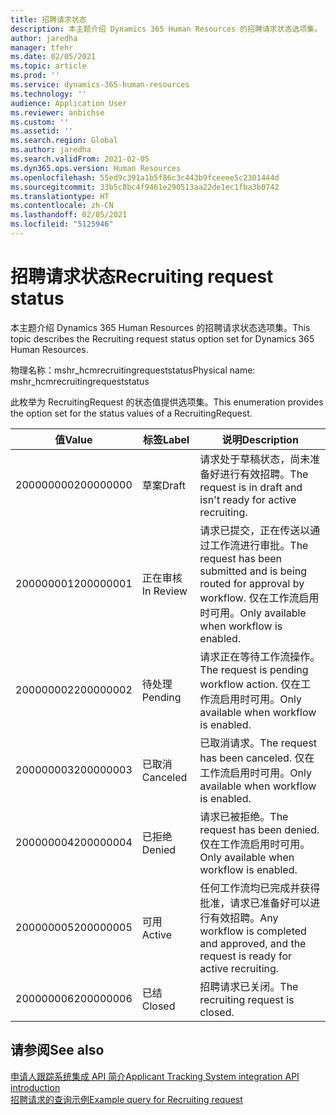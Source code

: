 ```yaml
---
title: 招聘请求状态
description: 本主题介绍 Dynamics 365 Human Resources 的招聘请求状态选项集。
author: jaredha
manager: tfehr
ms.date: 02/05/2021
ms.topic: article
ms.prod: ''
ms.service: dynamics-365-human-resources
ms.technology: ''
audience: Application User
ms.reviewer: anbichse
ms.custom: ''
ms.assetid: ''
ms.search.region: Global
ms.author: jaredha
ms.search.validFrom: 2021-02-05
ms.dyn365.ops.version: Human Resources
ms.openlocfilehash: 55ed9c391a1b5f86c3c443b9fceeee5c2301444d
ms.sourcegitcommit: 33b5c8bc4f9461e290513aa22de1ec1fba3b0742
ms.translationtype: HT
ms.contentlocale: zh-CN
ms.lasthandoff: 02/05/2021
ms.locfileid: "5125946"
---
```

# <a name="recruiting-request-status"></a><span data-ttu-id="474e0-103">招聘请求状态</span><span class="sxs-lookup"><span data-stu-id="474e0-103">Recruiting request status</span></span>

<span data-ttu-id="474e0-104">本主题介绍 Dynamics 365 Human Resources 的招聘请求状态选项集。</span><span class="sxs-lookup"><span data-stu-id="474e0-104">This topic describes the Recruiting request status option set for Dynamics 365 Human Resources.</span></span>

<span data-ttu-id="474e0-105">物理名称：mshr_hcmrecruitingrequeststatus</span><span class="sxs-lookup"><span data-stu-id="474e0-105">Physical name: mshr_hcmrecruitingrequeststatus</span></span>

<span data-ttu-id="474e0-106">此枚举为 RecruitingRequest 的状态值提供选项集。</span><span class="sxs-lookup"><span data-stu-id="474e0-106">This enumeration provides the option set for the status values of a RecruitingRequest.</span></span>

| <span data-ttu-id="474e0-107">值</span><span class="sxs-lookup"><span data-stu-id="474e0-107">Value</span></span> | <span data-ttu-id="474e0-108">标签</span><span class="sxs-lookup"><span data-stu-id="474e0-108">Label</span></span> | <span data-ttu-id="474e0-109">说明</span><span class="sxs-lookup"><span data-stu-id="474e0-109">Description</span></span> |
| --- | --- | --- |
| <span data-ttu-id="474e0-110">200000000</span><span class="sxs-lookup"><span data-stu-id="474e0-110">200000000</span></span> | <span data-ttu-id="474e0-111">草案</span><span class="sxs-lookup"><span data-stu-id="474e0-111">Draft</span></span> | <span data-ttu-id="474e0-112">请求处于草稿状态，尚未准备好进行有效招聘。</span><span class="sxs-lookup"><span data-stu-id="474e0-112">The request is in draft and isn't ready for active recruiting.</span></span> |
| <span data-ttu-id="474e0-113">200000001</span><span class="sxs-lookup"><span data-stu-id="474e0-113">200000001</span></span> | <span data-ttu-id="474e0-114">正在审核</span><span class="sxs-lookup"><span data-stu-id="474e0-114">In Review</span></span> | <span data-ttu-id="474e0-115">请求已提交，正在传送以通过工作流进行审批。</span><span class="sxs-lookup"><span data-stu-id="474e0-115">The request has been submitted and is being routed for approval by workflow.</span></span> <span data-ttu-id="474e0-116">仅在工作流启用时可用。</span><span class="sxs-lookup"><span data-stu-id="474e0-116">Only available when workflow is enabled.</span></span> |
| <span data-ttu-id="474e0-117">200000002</span><span class="sxs-lookup"><span data-stu-id="474e0-117">200000002</span></span> | <span data-ttu-id="474e0-118">待处理</span><span class="sxs-lookup"><span data-stu-id="474e0-118">Pending</span></span> | <span data-ttu-id="474e0-119">请求正在等待工作流操作。</span><span class="sxs-lookup"><span data-stu-id="474e0-119">The request is pending workflow action.</span></span> <span data-ttu-id="474e0-120">仅在工作流启用时可用。</span><span class="sxs-lookup"><span data-stu-id="474e0-120">Only available when workflow is enabled.</span></span> |
| <span data-ttu-id="474e0-121">200000003</span><span class="sxs-lookup"><span data-stu-id="474e0-121">200000003</span></span> | <span data-ttu-id="474e0-122">已取消</span><span class="sxs-lookup"><span data-stu-id="474e0-122">Canceled</span></span> | <span data-ttu-id="474e0-123">已取消请求。</span><span class="sxs-lookup"><span data-stu-id="474e0-123">The request has been canceled.</span></span> <span data-ttu-id="474e0-124">仅在工作流启用时可用。</span><span class="sxs-lookup"><span data-stu-id="474e0-124">Only available when workflow is enabled.</span></span> |
| <span data-ttu-id="474e0-125">200000004</span><span class="sxs-lookup"><span data-stu-id="474e0-125">200000004</span></span> | <span data-ttu-id="474e0-126">已拒绝</span><span class="sxs-lookup"><span data-stu-id="474e0-126">Denied</span></span> | <span data-ttu-id="474e0-127">请求已被拒绝。</span><span class="sxs-lookup"><span data-stu-id="474e0-127">The request has been denied.</span></span> <span data-ttu-id="474e0-128">仅在工作流启用时可用。</span><span class="sxs-lookup"><span data-stu-id="474e0-128">Only available when workflow is enabled.</span></span> |
| <span data-ttu-id="474e0-129">200000005</span><span class="sxs-lookup"><span data-stu-id="474e0-129">200000005</span></span> | <span data-ttu-id="474e0-130">可用</span><span class="sxs-lookup"><span data-stu-id="474e0-130">Active</span></span> | <span data-ttu-id="474e0-131">任何工作流均已完成并获得批准，请求已准备好可以进行有效招聘。</span><span class="sxs-lookup"><span data-stu-id="474e0-131">Any workflow is completed and approved, and the request is ready for active recruiting.</span></span> |
| <span data-ttu-id="474e0-132">200000006</span><span class="sxs-lookup"><span data-stu-id="474e0-132">200000006</span></span> | <span data-ttu-id="474e0-133">已结</span><span class="sxs-lookup"><span data-stu-id="474e0-133">Closed</span></span> | <span data-ttu-id="474e0-134">招聘请求已关闭。</span><span class="sxs-lookup"><span data-stu-id="474e0-134">The recruiting request is closed.</span></span> |

## <a name="see-also"></a><span data-ttu-id="474e0-135">请参阅</span><span class="sxs-lookup"><span data-stu-id="474e0-135">See also</span></span>

[<span data-ttu-id="474e0-136">申请人跟踪系统集成 API 简介</span><span class="sxs-lookup"><span data-stu-id="474e0-136">Applicant Tracking System integration API introduction</span></span>](hr-admin-integration-ats-api-introduction.md)<br>
[<span data-ttu-id="474e0-137">招聘请求的查询示例</span><span class="sxs-lookup"><span data-stu-id="474e0-137">Example query for Recruiting request</span></span>](hr-admin-integration-ats-api-recruiting-request-example-query.md)
